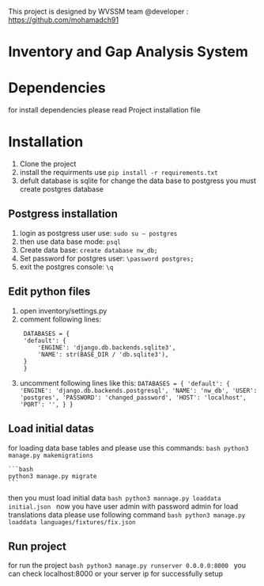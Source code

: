 

This project is designed by WVSSM team 
@developer : https://github.com/mohamadch91

# Inventory and Gap Analysis System
# Dependencies
for install dependencies please read Project installation file



# Installation
1. Clone the project
2. install the requirments use 
    `pip install -r requirements.txt`
3. defult database is sqlite
    for change the data base to postgress you must create postgres database
## Postgress installation

1. login as postgress user use: 
    `sudo su — postgres`
2. then use data base mode:
    `psql`
3. Create data base:
    `create database nw_db;`
4. Set password for postgres user:
    `\password postgres;`
5. exit the postgres console:
    `\q`
## Edit python files
1. open inventory/settings.py
2. comment following lines:
    ```
     DATABASES = {
     'default': {
         'ENGINE': 'django.db.backends.sqlite3',
         'NAME': str(BASE_DIR / 'db.sqlite3'),
     }
     } 
     ```
3. uncomment following lines like this:
       ```
        DATABASES = {
         'default': {
     'ENGINE': 'django.db.backends.postgresql',
        'NAME': 'nw_db',
        'USER': 'postgres',
        'PASSWORD': 'changed_password',
        'HOST': 'localhost',
        'PORT': '',
    }
       } 
        ```
##  Load initial datas
for loading data base tables and please use this commands:
    ```bash
        python3 manage.py makemigrations
    ```

    ```bash
    python3 manage.py migrate
    ```
then you must load initial data
    ```bash
    python3 mannage.py loaddata initial.json
    ```
now you have user admin with password admin
for load translations data please use following command
    ```bash
    python3 manage.py loaddata languages/fixtures/fix.json
    ```
    
## Run project
for run the project 
    ```bash
    python3 manage.py runserver 0.0.0.0:8000
    ```
you can check localhost:8000 or your server ip for successfully setup 
